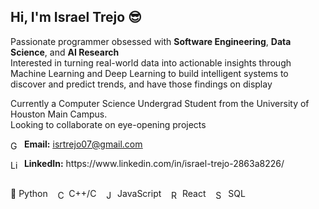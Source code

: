 <h2>Hi, I'm Israel Trejo 😎</h2>
<p>Passionate programmer obsessed with <strong>Software Engineering</strong>, <strong>Data Science</strong>, and <strong>AI Research</strong>
<br>Interested in turning real-world data into actionable insights through Machine Learning and Deep Learning to build intelligent systems to discover and predict trends, and have those findings on display</p>
<p>Currently a Computer Science Undergrad Student from the University of Houston Main Campus. <br>Looking to collaborate on eye-opening projects</p>

<p>
  <img src="https://cdn-icons-png.flaticon.com/512/281/281769.png" 
     alt="Gmail" 
     style="height: 1em; vertical-align: middle;">
  &nbsp;<strong>Email:</strong> <a href="mailto:isrtrejo07@gmail.com"><ins>isrtrejo07@gmail.com</ins></a>
</p>

<p>
  <img src="https://upload.wikimedia.org/wikipedia/commons/thumb/c/ca/LinkedIn_logo_initials.png/960px-LinkedIn_logo_initials.png" alt="LinkedIn" style="height: 1em; vertical-align: middle">
  &nbsp;<strong>LinkedIn:</strong> https://www.linkedin.com/in/israel-trejo-2863a8226/
</p>

<p><br>
  🐍 Python&nbsp;&nbsp;&nbsp;
  <img src="https://upload.wikimedia.org/wikipedia/commons/1/18/ISO_C%2B%2B_Logo.svg" alt="C++" style="height: 1em; vertical-align: middle;"> C++/C&nbsp;&nbsp;&nbsp;
  <img src="https://upload.wikimedia.org/wikipedia/commons/6/6a/JavaScript-logo.png" alt="JavaScript" style="height: 1em; vertical-align: middle;"> JavaScript&nbsp;&nbsp;&nbsp;
  <img src="https://upload.wikimedia.org/wikipedia/commons/a/a7/React-icon.svg" alt="React" style="height: 1em; vertical-align: middle;"> React&nbsp;&nbsp;&nbsp; 
  <img src="https://upload.wikimedia.org/wikipedia/commons/8/8a/Farm-Fresh_database_red.png"
     alt="SQL"
     style="height:1em; vertical-align:middle; margin-right:6px;">SQL
</p>

<!---
<p>
  <p><br>
    🐍 Python&nbsp;&nbsp;&nbsp;
    ©️ C++/C&nbsp;&nbsp;&nbsp; 
    📜 JavaScript&nbsp;&nbsp;&nbsp; 
    ⚛️ React&nbsp;&nbsp;&nbsp; 
    📊 SQL
  </p>
  
  <img src="https://upload.wikimedia.org/wikipedia/commons/c/c3/Python-logo-notext.svg" alt="Python" style="height: 1em; vertical-align: middle;"> Python&nbsp;&nbsp;&nbsp;
  <img src="https://upload.wikimedia.org/wikipedia/commons/1/18/ISO_C%2B%2B_Logo.svg" alt="C++" style="height: 1em; vertical-align: middle;"> C++/C&nbsp;&nbsp;&nbsp;
  <img src="https://upload.wikimedia.org/wikipedia/commons/6/6a/JavaScript-logo.png" alt="JavaScript" style="height: 1em; vertical-align: middle;"> JavaScript&nbsp;&nbsp;&nbsp;
  <img src="https://upload.wikimedia.org/wikipedia/commons/a/a7/React-icon.svg" alt="React" style="height: 1em; vertical-align: middle;"> React&nbsp;&nbsp;&nbsp;
  <img src="https://upload.wikimedia.org/wikipedia/commons/8/87/Sql_data_base_with_logo.png" alt="SQL" style="height: 1em; vertical-align: middle;"> SQL
</p>
--->
